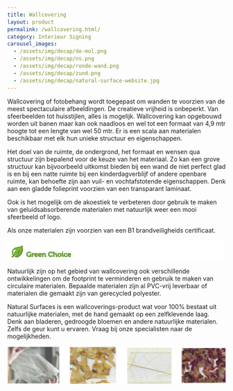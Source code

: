 ```yaml
---
title: Wallcovering
layout: product
permalink: /wallcovering.html/
category: Interieur Signing
carousel_images:
  - /assets/img/decap/de-mol.png
  - /assets/img/decap/ns.png
  - /assets/img/decap/ronde-wand.png
  - /assets/img/decap/zund.png
  - /assets/img/decap/natural-surface-website.jpg
---
```

Wallcovering of fotobehang wordt toegepast om wanden te voorzien van de meest spectaculaire afbeeldingen. De creatieve vrijheid is onbeperkt. Van sfeerbeelden tot huisstijlen, alles is mogelijk. Wallcovering kan opgebouwd worden uit banen maar kan ook naadloos en wel tot een formaat van 4,9 mtr hoogte tot een lengte van wel 50 mtr. Er is een scala aan materialen beschikbaar met elk hun unieke structuur en eigenschappen.

Het doel van de ruimte, de ondergrond, het formaat en wensen qua structuur zijn bepalend voor de keuze van het materiaal. Zo kan een grove structuur kan bijvoorbeeld uitkomst bieden bij een wand de niet perfect glad is en bij een natte ruimte bij een kinderdagverblijf of andere openbare ruimte, kan behoefte zijn aan vuil- en vochtafstotende eigenschappen. Denk aan een gladde folieprint voorzien van een transparant laminaat.

Ook is het mogelijk om de akoestiek te verbeteren door gebruik te maken van geluidsabsorberende materialen met natuurlijk weer een mooi sfeerbeeld of logo.

Als onze materialen zijn voorzien van een B1 brandveiligheids certificaat.

![](/assets/img/decap/blaadje-groen-2.png)

Natuurlijk zijn op het gebied van wallcovering ook verschillende ontwikkelingen om de footprint te verminderen en gebruik te maken van circulaire materialen. Bepaalde materialen zijn al PVC-vrij leverbaar of materialen die gemaakt zijn van gerecycled polyester. 

Natural Surfaces is een wallcoverings-product wat voor 100% bestaat uit natuurlijke materialen, met de hand gemaakt op een zelfklevende laag. Denk aan bladeren, gedroogde bloemen en andere natuurlijke materialen. Zelfs de geur kunt u ervaren. Vraag bij onze specialisten naar de mogelijkheden.

![](/assets/img/decap/natural-surface.png)
